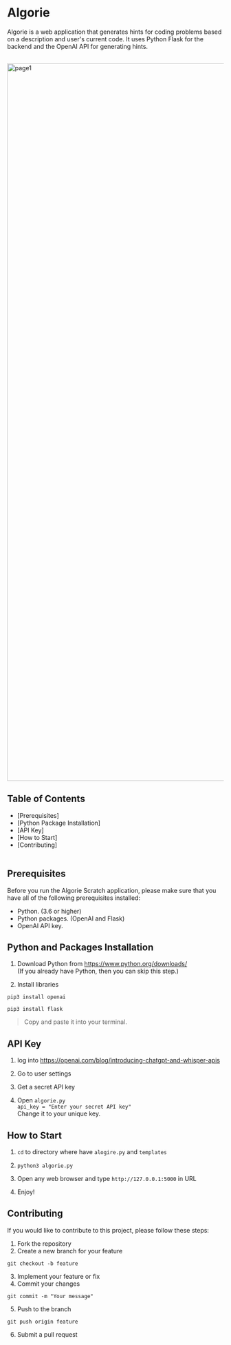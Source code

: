 # Algorie

Algorie is a web application that generates hints for coding problems based on a description and user's current code. It uses Python Flask for the backend and the OpenAI API for generating hints.
</br></br>

<img width="1666" alt="page1" src="https://github.com/promise310/Algorie/assets/123554166/748315f1-ae8e-40d5-aad6-d18519b15923">


## Table of Contents

- [Prerequisites]
- [Python Package Installation]
- [API Key]
- [How to Start]
- [Contributing]
</br></br>


## Prerequisites

Before you run the Algorie Scratch application, please make sure that you have all of the following prerequisites installed:

- Python. (3.6 or higher)
- Python packages. (OpenAI and Flask)
- OpenAI API key.


## Python and Packages Installation

1.  Download Python from https://www.python.org/downloads/ <br/>
(If you already have Python, then you can skip this step.)

2. Install libraries
```
pip3 install openai
```
```
pip3 install flask
```
> Copy and paste it into your terminal.


## API Key

1. log into https://openai.com/blog/introducing-chatgpt-and-whisper-apis

2. Go to user settings

3. Get a secret API key

4. Open `algorie.py` <br/>
`api_key = "Enter your secret API key"` <br/>
Change it to your unique key.


## How to Start

1. `cd` to directory where have `alogire.py` and `templates`

2. `python3 algorie.py`

3. Open any web browser and type `http://127.0.0.1:5000` in URL

4. Enjoy!


## Contributing

If you would like to contribute to this project, please follow these steps:

1. Fork the repository </br>
2. Create a new branch for your feature </br>
```
git checkout -b feature
```
3. Implement your feature or fix </br>
4. Commit your changes </br>
```
git commit -m "Your message"
```
5. Push to the branch </br>
```
git push origin feature
```
6. Submit a pull request </br>
